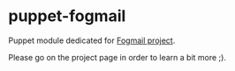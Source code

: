 # puppet-fogmail

Puppet module dedicated for [Fogmail project](https://github.com/EthACKdotOrg/fogmail).

Please go on the project page in order to learn a bit more ;).
